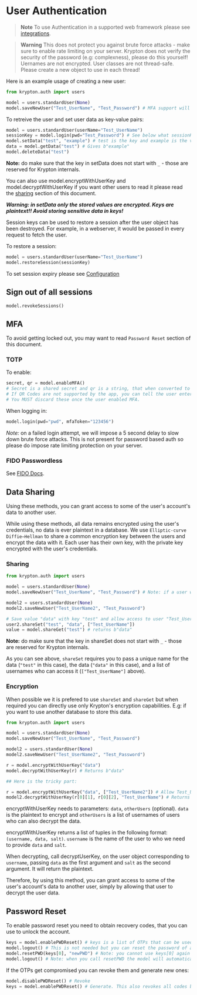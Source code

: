 # User Authentication

> **Note**
> To use Authentication in a supported web framework please see [integrations](README-INTEGRATIONS.md).

> **Warning**
> This does not protect you against brute force attacks - make sure to enable rate limiting on your server.
> Krypton does not verify the security of the password (e.g: complexness), please do this yourself!
> Uernames are not encrypted.
> User classes are not thread-safe. Please create a new object to use in each thread!


Here is an example usage of creating a new user:

```python
from krypton.auth import users

model = users.standardUser(None)
model.saveNewUser("Test_UserName", "Test_Password") # MFA support will be added soon
```

To retreive the user and set user data as key-value pairs:

```python
model = users.standardUser(userName="Test_UserName")
sessionKey = model.login(pwd="Test_Password") # See below what sessionKey is
model.setData("test", "example") # test is the key and example is the value
data = model.getData("test") # Gives b"example"
model.deleteData("test")
```

**Note:** do make sure that the key in setData does not start with `_` - those are reserved for Krypton internals.

You can also use model.encryptWithUserKey and model.decryptWithUserKey if you want other users to read it please read the [sharing](#data-sharing) section of this document.

***Warning: in setData only the stored values are encrypted. Keys are plaintext!! Avoid storing sensitive data in keys!***

Session keys can be used to restore a session after the user object has been destroyed.
For example, in a webserver, it would be passed in every request to fetch the user.

To restore a session:

```python
model = users.standardUser(userName="Test_UserName")
model.restoreSession(sessionKey)
```

To set session expiry please see [Configuration](README-CONFIGS.md)

## Sign out of all sessions

```python
model.revokeSessions()
```

## MFA

To avoid getting locked out, you may want to read `Password Reset` section of this document.

### TOTP

To enable:

```python
secret, qr = model.enableMFA() 
# Secret is a shared secret and qr is a string, that when converted to QR code can be scanned by authenticator apps. 
# If QR Codes are not supported by the app, you can tell the user enter secret instead. 
# You MUST discard these once the user enabled MFA.
```

When logging in:

```python
model.login(pwd="pwd", mfaToken="123456")
```

*Note:* on a failed login attempt, we will impose a 5 second delay to slow down brute force attacks. This is not present for password based auth so please do impose rate limiting protection on your server.

### FIDO Passwordless

See [FIDO Docs](README-FIDO.md).

## Data Sharing

Using these methods, you can grant access to some of the user's account's data to another user.

While using these methods, all data remains encrypted using the user's credentials, no data is ever plaintext in a database. We use `Elliptic-curve Diffie–Hellman` to share a common encryption key between the users and encrypt the data with it. Each user has their own key, with the private key encrypted with the user's credentials.

### Sharing

```python
from krypton.auth import users

model = users.standardUser(None)
model.saveNewUser("Test_UserName", "Test_Password") # Note: if a user with the same username exists an ValueError will be raised.

model2 = users.standardUser(None)
model2.saveNewUser("Test_UserName2", "Test_Password")

# Save value "data" with key "test" and allow access to user "Test_UserName"
user2.shareSet("test", "data", ["Test_UserName"])
value = model.shareGet("test") # returns b"data"
```

**Note:** do make sure that the key in shareSet does not start with `_` - those are reserved for Krypton internals.

As you can see above, `shareSet` requires you to pass a unique name for the data (`"test"` in this case), the data (`"data"` in this case), and a list of usernames who can access it (`["Test_UserName"]` above).

### Encryption

When possible we it is prefered to use `shareSet` and `shareGet` but when required you can directly use only Krypton's encryption capabilities. E.g: if you want to use another database to store this data.

```python
from krypton.auth import users

model = users.standardUser(None)
model.saveNewUser("Test_UserName", "Test_Password")

model2 = users.standardUser(None)
model2.saveNewUser("Test_UserName2", "Test_Password")

r = model.encryptWithUserKey("data")
model.decryptWithUserKey(r) # Returns b"data"

## Here is the tricky part:

r = model.encryptWithUserKey("data", ["Test_UserName2"]) # Allow Test_UserName to decrypt the data
model2.decryptWithUserKey(r[0][1], r[0][2], "Test_UserName") # Returns b"data"
```

encryptWithUserKey needs to parameters: `data`, `otherUsers` (optional). `data` is the plaintext to encrypt and `otherUsers` is a list of usernames of users who can also decrypt the data.

encryptWithUserKey returns a list of tuples in the following format: `(username, data, salt)`. `username` is the name of the user to who we need to provide `data` and `salt`.

When decrypting, call decryptUserKey, on the user object corresponding to `username`, passing `data` as the first argument and `salt` as the second argument. It will return the plaintext.

Therefore, by using this method, you can grant access to some of the user's account's data to another user, simply by allowing that user to decrypt the user data.

## Password Reset

To enable password reset you need to obtain recovery codes, that you can use to unlock the account.

```python
keys = model.enablePWDReset() # keys is a list of OTPs that can be used to unlock the user account
model.logout() # This is not needed but you can reset the password of a locked out user.
model.resetPWD(keys[0], "newPWD") # Note: you cannot use keys[0] again - use keys[1] next.
model.logout() # Note: when you call resetPWD the model will automatically login, you may want to logout
```

If the OTPs get compromised you can revoke them and generate new ones:

```python
model.disablePWDReset() # Revoke
keys = model.enablePWDReset() # Generate. This also revokes all codes but we already did so previously.
```
